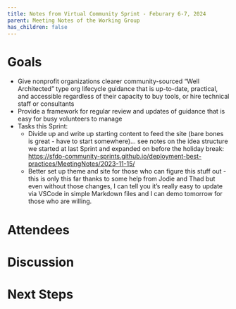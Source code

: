 ```yaml
---
title: Notes from Virtual Community Sprint - Feburary 6-7, 2024
parent: Meeting Notes of the Working Group
has_children: false
---
```


# Goals
- Give nonprofit organizations clearer  community-sourced “Well Architected” type org lifecycle guidance that is up-to-date, practical, and accessible regardless of their capacity to buy tools, or hire technical staff or consultants
- Provide a framework for regular review and updates of guidance that is easy for busy volunteers to manage
- Tasks this Sprint:
    - Divide up and write up starting content to feed the site (bare bones is great - have to start somewhere)… see notes on the idea structure we started at last Sprint and expanded on before the holiday break: https://sfdo-community-sprints.github.io/deployment-best-practices/MeetingNotes/2023-11-15/
    - Better set up theme and site for those who can figure this stuff out - this is only this far thanks to some help from Jodie and Thad but even without those changes, I can tell you it’s really easy to update via VSCode in simple Markdown files and I can demo tomorrow for those who are willing.
    
# Attendees

# Discussion

# Next Steps